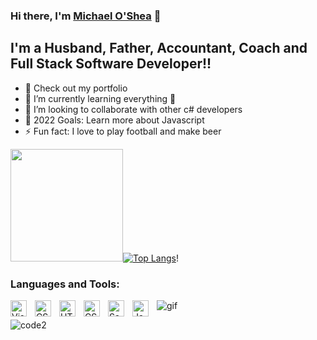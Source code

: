 ### Hi there, I'm [Michael O'Shea](https://michaeloshea04.github.io/ "Link to portfolio website") 👋

## I'm a Husband, Father, Accountant, Coach and Full Stack Software Developer!!

- 🔭 Check out my portfolio 
- 🌱 I’m currently learning everything 🤣
- 👯 I’m looking to collaborate with other c# developers
- 🥅 2022 Goals: Learn more about Javascript
- ⚡ Fun fact: I love to play football and make beer


<img height="180em" src="https://github-readme-stats.vercel.app/api?username=michaeloshea04&show_icons=true&hide_border=true&&count_private=true&include_all_commits=true&theme=github_dark" />[![Top Langs](https://github-readme-stats.vercel.app/api/top-langs/?username=michaeloshea04&layout=compact&theme=github_dark)](https://github.com/michaeloshea04/github-readme-stats)!

### Languages and Tools:
<img align="left" alt="Visual Studio Code" width="26px" src="https://cdn.jsdelivr.net/gh/devicons/devicon/icons/vscode/vscode-original.svg" style="padding-right:10px;" />
<img align="left" alt="CSharp" width="26px" src="https://cdn.jsdelivr.net/gh/devicons/devicon/icons/csharp/csharp-original.svg" style="padding-right:10px;" />         
<img align="left" alt="HTML5" width="26px" src="https://cdn.jsdelivr.net/gh/devicons/devicon/icons/html5/html5-original.svg" style="padding-right:10px;" />
<img align="left" alt="CSS3" width="26px" src="https://cdn.jsdelivr.net/gh/devicons/devicon/icons/css3/css3-original.svg" style="padding-right:10px;" />
<img align="left" alt="Sass" width="26px" src="https://cdn.jsdelivr.net/gh/devicons/devicon/icons/sass/sass-original.svg" style="padding-right:10px;" />
<img align="left" alt="JavaScript" width="26px" src="https://cdn.jsdelivr.net/gh/devicons/devicon/icons/javascript/javascript-original.svg" style="padding-right:10px;" />




![gif](https://media.giphy.com/media/hqU2KkjW5bE2v2Z7Q2/giphy.gif)
  
![code2](https://user-images.githubusercontent.com/65997158/168202990-c5e296ce-1feb-43c6-be3d-5a7189bcf8a9.jpg)




